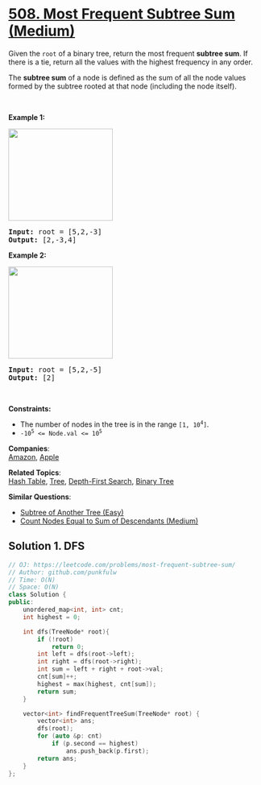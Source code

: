 # [508. Most Frequent Subtree Sum (Medium)](https://leetcode.com/problems/most-frequent-subtree-sum/)

<p>Given the <code>root</code> of a binary tree, return the most frequent <strong>subtree sum</strong>. If there is a tie, return all the values with the highest frequency in any order.</p>

<p>The <strong>subtree sum</strong> of a node is defined as the sum of all the node values formed by the subtree rooted at that node (including the node itself).</p>

<p>&nbsp;</p>
<p><strong>Example 1:</strong></p>
<img alt="" src="https://assets.leetcode.com/uploads/2021/04/24/freq1-tree.jpg" style="width: 207px; height: 183px;">
<pre><strong>Input:</strong> root = [5,2,-3]
<strong>Output:</strong> [2,-3,4]
</pre>

<p><strong>Example 2:</strong></p>
<img alt="" src="https://assets.leetcode.com/uploads/2021/04/24/freq2-tree.jpg" style="width: 207px; height: 183px;">
<pre><strong>Input:</strong> root = [5,2,-5]
<strong>Output:</strong> [2]
</pre>

<p>&nbsp;</p>
<p><strong>Constraints:</strong></p>

<ul>
	<li>The number of nodes in the tree is in the range <code>[1, 10<sup>4</sup>]</code>.</li>
	<li><code>-10<sup>5</sup> &lt;= Node.val &lt;= 10<sup>5</sup></code></li>
</ul>


**Companies**:  
[Amazon](https://leetcode.com/company/amazon), [Apple](https://leetcode.com/company/apple)

**Related Topics**:  
[Hash Table](https://leetcode.com/tag/hash-table/), [Tree](https://leetcode.com/tag/tree/), [Depth-First Search](https://leetcode.com/tag/depth-first-search/), [Binary Tree](https://leetcode.com/tag/binary-tree/)

**Similar Questions**:
* [Subtree of Another Tree (Easy)](https://leetcode.com/problems/subtree-of-another-tree/)
* [Count Nodes Equal to Sum of Descendants (Medium)](https://leetcode.com/problems/count-nodes-equal-to-sum-of-descendants/)

## Solution 1. DFS

```cpp
// OJ: https://leetcode.com/problems/most-frequent-subtree-sum/
// Author: github.com/punkfulw
// Time: O(N)
// Space: O(N)
class Solution {
public:
    unordered_map<int, int> cnt;
    int highest = 0;

    int dfs(TreeNode* root){
        if (!root)
            return 0;
        int left = dfs(root->left);
        int right = dfs(root->right);
        int sum = left + right + root->val;
        cnt[sum]++;
        highest = max(highest, cnt[sum]);
        return sum;
    }

    vector<int> findFrequentTreeSum(TreeNode* root) {
        vector<int> ans;
        dfs(root);
        for (auto &p: cnt)
            if (p.second == highest)
                ans.push_back(p.first);
        return ans;
    }
};
```
